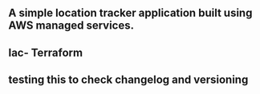 ## A simple location tracker application built using AWS managed services.
## Iac- Terraform
## testing this to check changelog and versioning